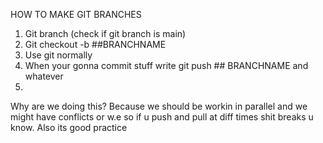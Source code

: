 
HOW TO MAKE GIT BRANCHES 


1. Git branch (check if git branch is main)
2. Git checkout -b ##BRANCHNAME
3. Use git normally 
4. When your gonna commit stuff write git push ## BRANCHNAME and whatever   
5. 

Why are we doing this? 
Because we should be workin in parallel and we might have conflicts or w.e so if u push and pull at diff times shit breaks u know. Also its good practice 
 
